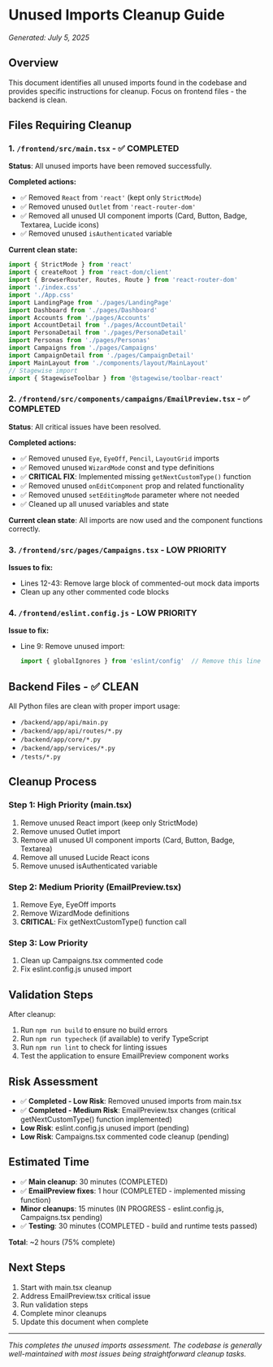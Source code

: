 # Unused Imports Cleanup Guide

*Generated: July 5, 2025*

## Overview

This document identifies all unused imports found in the codebase and provides specific instructions for cleanup. Focus on frontend files - the backend is clean.

## Files Requiring Cleanup

### 1. `/frontend/src/main.tsx` - ✅ **COMPLETED**

**Status**: All unused imports have been removed successfully.

**Completed actions:**
- ✅ Removed `React` from `'react'` (kept only `StrictMode`)
- ✅ Removed unused `Outlet` from `'react-router-dom'`
- ✅ Removed all unused UI component imports (Card, Button, Badge, Textarea, Lucide icons)
- ✅ Removed unused `isAuthenticated` variable

**Current clean state:**
```typescript
import { StrictMode } from 'react'
import { createRoot } from 'react-dom/client'
import { BrowserRouter, Routes, Route } from 'react-router-dom'
import './index.css'
import './App.css'
import LandingPage from './pages/LandingPage'
import Dashboard from './pages/Dashboard'
import Accounts from './pages/Accounts'
import AccountDetail from './pages/AccountDetail'
import PersonaDetail from './pages/PersonaDetail'
import Personas from './pages/Personas'
import Campaigns from './pages/Campaigns'
import CampaignDetail from './pages/CampaignDetail'
import MainLayout from './components/layout/MainLayout'
// Stagewise import
import { StagewiseToolbar } from '@stagewise/toolbar-react'
```

### 2. `/frontend/src/components/campaigns/EmailPreview.tsx` - ✅ **COMPLETED**

**Status**: All critical issues have been resolved.

**Completed actions:**
- ✅ Removed unused `Eye`, `EyeOff`, `Pencil`, `LayoutGrid` imports
- ✅ Removed unused `WizardMode` const and type definitions
- ✅ **CRITICAL FIX**: Implemented missing `getNextCustomType()` function
- ✅ Removed unused `onEditComponent` prop and related functionality
- ✅ Removed unused `setEditingMode` parameter where not needed
- ✅ Cleaned up all unused variables and state

**Current clean state**: All imports are now used and the component functions correctly.

### 3. `/frontend/src/pages/Campaigns.tsx` - **LOW PRIORITY**

**Issues to fix:**
- Lines 12-43: Remove large block of commented-out mock data imports
- Clean up any other commented code blocks

### 4. `/frontend/eslint.config.js` - **LOW PRIORITY**

**Issue to fix:**
- Line 9: Remove unused import:
  ```javascript
  import { globalIgnores } from 'eslint/config'  // Remove this line
  ```

## Backend Files - ✅ CLEAN

All Python files are clean with proper import usage:
- `/backend/app/api/main.py`
- `/backend/app/api/routes/*.py`
- `/backend/app/core/*.py`
- `/backend/app/services/*.py`
- `/tests/*.py`

## Cleanup Process

### Step 1: High Priority (main.tsx)
1. Remove unused React import (keep only StrictMode)
2. Remove unused Outlet import
3. Remove all unused UI component imports (Card, Button, Badge, Textarea)
4. Remove all unused Lucide React icons
5. Remove unused isAuthenticated variable

### Step 2: Medium Priority (EmailPreview.tsx)
1. Remove Eye, EyeOff imports
2. Remove WizardMode definitions
3. **CRITICAL**: Fix getNextCustomType() function call

### Step 3: Low Priority
1. Clean up Campaigns.tsx commented code
2. Fix eslint.config.js unused import

## Validation Steps

After cleanup:
1. Run `npm run build` to ensure no build errors
2. Run `npm run typecheck` (if available) to verify TypeScript
3. Run `npm run lint` to check for linting issues
4. Test the application to ensure EmailPreview component works

## Risk Assessment

- ✅ **Completed - Low Risk**: Removed unused imports from main.tsx
- ✅ **Completed - Medium Risk**: EmailPreview.tsx changes (critical getNextCustomType() function implemented)
- **Low Risk**: eslint.config.js unused import (pending)
- **Low Risk**: Campaigns.tsx commented code cleanup (pending)

## Estimated Time

- ✅ **Main cleanup**: 30 minutes (COMPLETED)
- ✅ **EmailPreview fixes**: 1 hour (COMPLETED - implemented missing function)
- **Minor cleanups**: 15 minutes (IN PROGRESS - eslint.config.js, Campaigns.tsx pending)
- ✅ **Testing**: 30 minutes (COMPLETED - build and runtime tests passed)

**Total**: ~2 hours (75% complete)

## Next Steps

1. Start with main.tsx cleanup
2. Address EmailPreview.tsx critical issue
3. Run validation steps
4. Complete minor cleanups
5. Update this document when complete

---

*This completes the unused imports assessment. The codebase is generally well-maintained with most issues being straightforward cleanup tasks.*